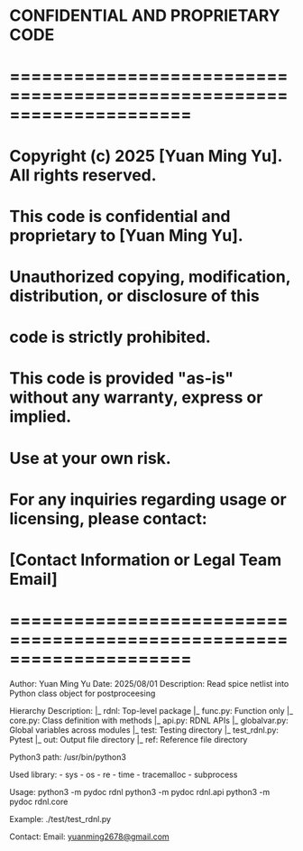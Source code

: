# CONFIDENTIAL AND PROPRIETARY CODE
# =====================================================================
# Copyright (c) 2025 [Yuan Ming Yu]. All rights reserved.
# This code is confidential and proprietary to [Yuan Ming Yu].
#
# Unauthorized copying, modification, distribution, or disclosure of this
# code is strictly prohibited.
#
# This code is provided "as-is" without any warranty, express or implied.
# Use at your own risk.
#
# For any inquiries regarding usage or licensing, please contact:
# [Contact Information or Legal Team Email]
# =====================================================================

Author: Yuan Ming Yu
Date: 2025/08/01
Description: Read spice netlist into Python class object for postproceesing

Hierarchy Description:
	|_ rdnl: Top-level package
		|_ func.py: Function only
		|_ core.py: Class definition with methods
		|_ api.py:	RDNL APIs
		|_ globalvar.py: Global variables across modules
		|_ test: Testing directory
			|_ test_rdnl.py: Pytest
			|_ out: Output file directory
			|_ ref: Reference file directory

Python3 path: /usr/bin/python3

Used library:
	- sys
	- os
	- re
	- time
	- tracemalloc
	- subprocess

Usage:
	python3 -m pydoc rdnl
	python3 -m pydoc rdnl.api
	python3 -m pydoc rdnl.core

Example:
	./test/test_rdnl.py

Contact:
	Email: yuanming2678@gmail.com
